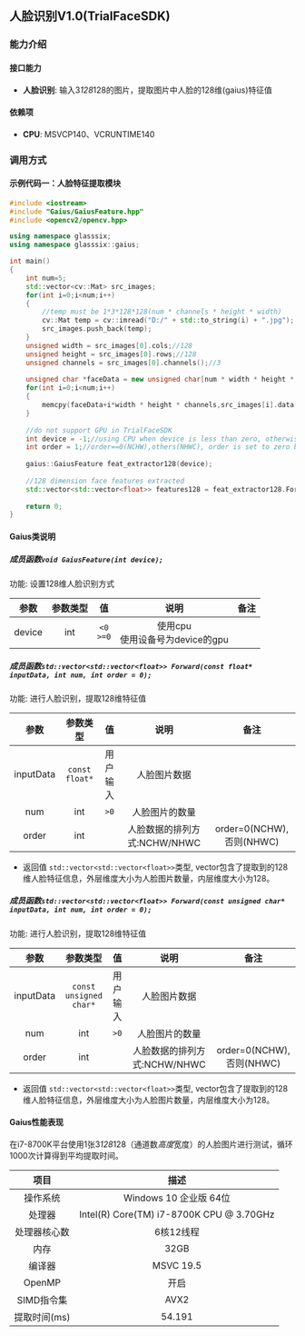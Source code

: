 
## 人脸识别V1.0(TrialFaceSDK)
### 能力介绍
#### 接口能力
- **人脸识别**: 输入3*128*128的图片，提取图片中人脸的128维(gaius)特征值
#### 依赖项
- **CPU**: MSVCP140、VCRUNTIME140
### 调用方式
#### 示例代码一：人脸特征提取模块
```c++
#include <iostream>
#include "Gaius/GaiusFeature.hpp"
#include <opencv2/opencv.hpp>

using namespace glasssix;
using namespace glasssix::gaius;

int main()
{
	int num=5;
	std::vector<cv::Mat> src_images;
	for(int i=0;i<num;i++)
	{
	    //temp must be 1*3*128*128(num * channels * height * width)
	    cv::Mat temp = cv::imread("D:/" + std::to_string(i) + ".jpg");
		src_images.push_back(temp);
	}
	unsigned width = src_images[0].cols;//128
	unsigned height = src_images[0].rows;//128
	unsigned channels = src_images[0].channels();//3
	
	unsigned char *faceData = new unsigned char[num * width * height * channels];
	for(int i=0;i<num;i++)
	{
	    memcpy(faceData+i*width * height * channels,src_images[i].data(),width * height * channels*sizeof(unsigned char));
	}
	
	//do not support GPU in TrialFaceSDK
	int device = -1;//using CPU when device is less than zero, otherwise use the GPU numbered by 'device', device is set to -1 by default.
	int order = 1;//order==0(NCHW),others(NHWC), order is set to zero by default.
	
	gaius::GaiusFeature feat_extractor128(device);
	
	//128 dimension face features extracted
	std::vector<std::vector<float>> features128 = feat_extractor128.Forward(faceData, num, order);
	
	return 0;
}
```

#### Gaius类说明
##### 成员函数`void GaiusFeature(int device);`
功能: 设置128维人脸识别方式

|参数|参数类型|值|说明|备注|
|:--------:|:--------:|:--------:|:--------:|:--------:|
|device|int|`<0`<br>`>=0`|使用cpu<br>使用设备号为device的gpu| |

##### 成员函数`std::vector<std::vector<float>> Forward(const float* inputData, int num, int order = 0);`
功能: 进行人脸识别，提取128维特征值

|参数|参数类型|值|说明|备注|
|:--------:|:--------:|:--------:|:--------:|:--------:|
|inputData|`const float*`|用户输入|人脸图片数据||
|num|int|`>0`|人脸图片的数量| |
|order|int||人脸数据的排列方式:NCHW/NHWC|order=0(NCHW),否则(NHWC)|

- 返回值
`std::vector<std::vector<float>>`类型, vector包含了提取到的128维人脸特征信息，外层维度大小为人脸图片数量，内层维度大小为128。

##### 成员函数`std::vector<std::vector<float>> Forward(const unsigned char* inputData, int num, int order = 0);`
功能: 进行人脸识别，提取128维特征值

|参数|参数类型|值|说明|备注|
|:--------:|:--------:|:--------:|:--------:|:--------:|
|inputData|`const unsigned char*`|用户输入|人脸图片数据||
|num|int|`>0`|人脸图片的数量| |
|order|int||人脸数据的排列方式:NCHW/NHWC|order=0(NCHW),否则(NHWC)|

- 返回值
`std::vector<std::vector<float>>`类型, vector包含了提取到的128维人脸特征信息，外层维度大小为人脸图片数量，内层维度大小为128。

#### Gaius性能表现
在i7-8700K平台使用1张3*128*128（通道数*高度*宽度）的人脸图片进行测试，循环1000次计算得到平均提取时间。

项目 | 描述
:-:|:-:
操作系统 | Windows 10 企业版 64位 |
处理器 | Intel(R) Core(TM) i7-8700K CPU @ 3.70GHz |
处理器核心数 | 6核12线程 |
内存 | 32GB |
编译器 | MSVC 19.5 |
OpenMP | 开启 |
SIMD指令集 | AVX2 |
提取时间(ms) |  54.191 |